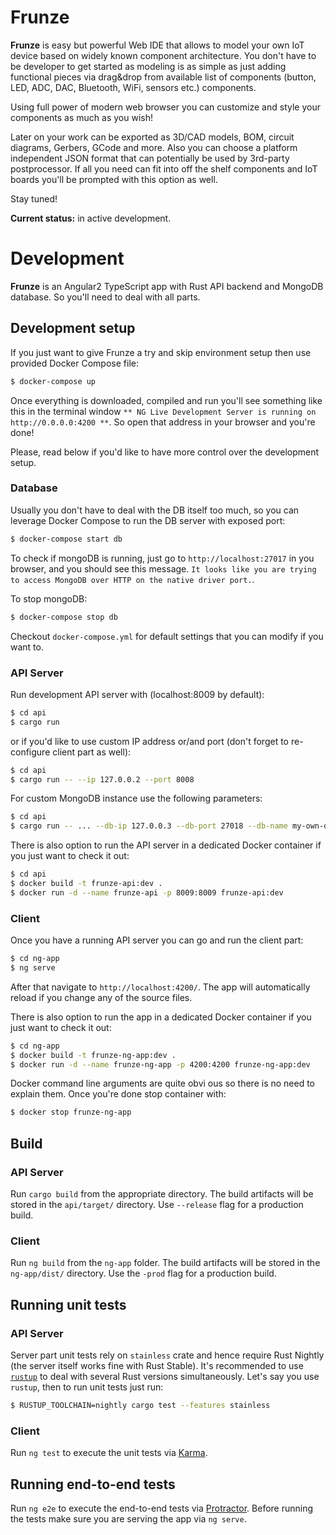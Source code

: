 # Frunze

__Frunze__ is easy but powerful Web IDE that allows to model your own IoT device based on widely known component architecture. You don't 
have to be developer to get started as modeling is as simple as just adding functional pieces via drag&drop from available list of 
components (button, LED, ADC, DAC, Bluetooth, WiFi, sensors etc.) components.

Using full power of modern web browser you can customize and style your components as much as you wish!

Later on your work can be exported as 3D/CAD models, BOM, circuit diagrams, Gerbers, GCode and more. Also you can choose a platform
independent JSON format that can potentially be used by 3rd-party postprocessor. If all you need can fit into off the shelf components and 
IoT boards you'll be prompted with this option as well.

Stay tuned!

__Current status:__ in active development.


# Development

__Frunze__ is an Angular2 TypeScript app with Rust API backend and MongoDB database. So you'll need to deal with all parts.

## Development setup

If you just want to give Frunze a try and skip environment setup then use provided Docker Compose file:

```bash
$ docker-compose up
```

Once everything is downloaded, compiled and run you'll see something like this in the terminal window `** NG Live Development Server is running on http://0.0.0.0:4200 **`. 
So open that address in your browser and you're done!

Please, read below if you'd like to have more control over the development setup.

### Database

Usually you don't have to deal with the DB itself too much, so you can leverage Docker Compose to run the DB server with
exposed port:

```bash
$ docker-compose start db
``` 

To check if mongoDB is running, just go to `http://localhost:27017` in you browser, and you should see this message. 
`It looks like you are trying to access MongoDB over HTTP on the native driver port.`.

To stop mongoDB:

```bash
$ docker-compose stop db
``` 

Checkout `docker-compose.yml` for default settings that you can modify if you want to.

### API Server

Run development API server with (localhost:8009 by default):

```bash
$ cd api
$ cargo run
```

or if you'd like to use custom IP address or/and port (don't forget to re-configure client part as well):

```bash
$ cd api
$ cargo run -- --ip 127.0.0.2 --port 8008
```

For custom MongoDB instance use the following parameters:

```bash
$ cd api
$ cargo run -- ... --db-ip 127.0.0.3 --db-port 27018 --db-name my-own-db-name
```

There is also option to run the API server in a dedicated Docker container if you just want to check it out:

```bash
$ cd api
$ docker build -t frunze-api:dev .
$ docker run -d --name frunze-api -p 8009:8009 frunze-api:dev
```

### Client

Once you have a running API server you can go and run the client part:

```bash
$ cd ng-app
$ ng serve
```

After that navigate to `http://localhost:4200/`. The app will automatically reload if you change any of the source files.

There is also option to run the app in a dedicated Docker container if you just want to check it out:

```bash
$ cd ng-app
$ docker build -t frunze-ng-app:dev .
$ docker run -d --name frunze-ng-app -p 4200:4200 frunze-ng-app:dev
```

Docker command line arguments are quite obvi    ous so there is no need to explain them. Once you're done stop container with:

```bash
$ docker stop frunze-ng-app
```

## Build

### API Server

Run `cargo build` from the appropriate directory. The build artifacts will be stored in the `api/target/` directory. Use `--release` flag 
for a production build.

### Client
Run `ng build` from the `ng-app` folder. The build artifacts will be stored in the `ng-app/dist/` directory. Use the `-prod` flag for a 
production build.

## Running unit tests

### API Server

Server part unit tests rely on `stainless` crate and hence require Rust Nightly (the server itself works fine with Rust Stable). It's recommended
to use [`rustup`](https://rustup.rs) to deal with several Rust versions simultaneously. Let's say you use `rustup`, then to run unit tests
just run:

```bash
$ RUSTUP_TOOLCHAIN=nightly cargo test --features stainless
```

### Client

Run `ng test` to execute the unit tests via [Karma](https://karma-runner.github.io).

## Running end-to-end tests

Run `ng e2e` to execute the end-to-end tests via [Protractor](http://www.protractortest.org/).
Before running the tests make sure you are serving the app via `ng serve`.
